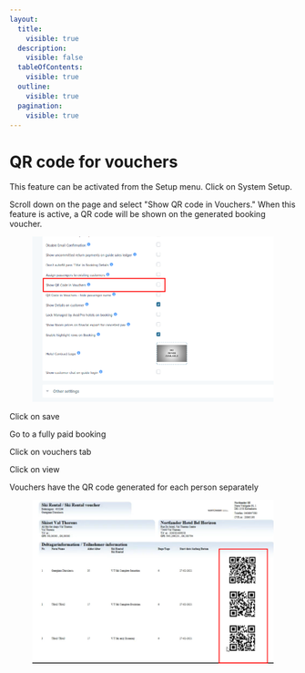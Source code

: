 ```yaml
---
layout:
  title:
    visible: true
  description:
    visible: false
  tableOfContents:
    visible: true
  outline:
    visible: true
  pagination:
    visible: true
---
```


# QR code for vouchers

This feature can be activated from the Setup menu. Click on System Setup.&#x20;

Scroll down on the page and select "Show QR code in Vouchers." When this feature is active, a QR code will be shown on the generated booking voucher.&#x20;

<figure><img src="../../.gitbook/assets/image (9) (1) (1) (1) (1) (1) (1) (1) (1) (1) (1) (1) (1) (1) (1) (1) (1) (1).png" alt=""><figcaption></figcaption></figure>

Click on save&#x20;

Go to a fully paid booking&#x20;

Click on vouchers tab&#x20;

Click on view&#x20;

Vouchers have the QR code generated for each person separately

<figure><img src="../../.gitbook/assets/image (1) (1) (1) (1) (1) (1) (1) (1) (1) (1) (1) (1) (1) (1) (1) (1) (1) (1) (1) (1) (1) (1) (1) (1) (1) (1) (1) (1).png" alt=""><figcaption></figcaption></figure>
